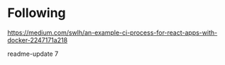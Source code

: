 # Following

https://medium.com/swlh/an-example-ci-process-for-react-apps-with-docker-2247171a218

readme-update 7
